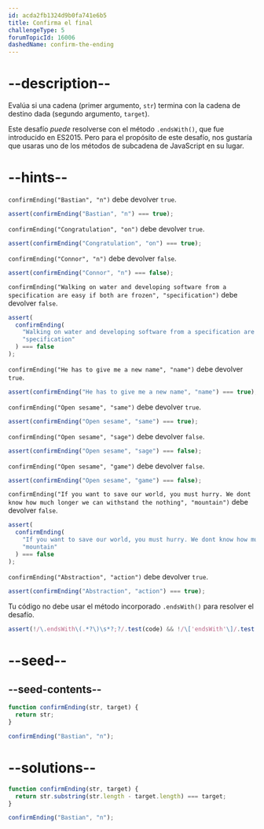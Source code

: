 ```yaml
---
id: acda2fb1324d9b0fa741e6b5
title: Confirma el final
challengeType: 5
forumTopicId: 16006
dashedName: confirm-the-ending
---
```


# --description--

Evalúa si una cadena (primer argumento, `str`) termina con la cadena de destino dada (segundo argumento, `target`).

Este desafío _puede_ resolverse con el método `.endsWith()`, que fue introducido en ES2015. Pero para el propósito de este desafío, nos gustaría que usaras uno de los métodos de subcadena de JavaScript en su lugar.

# --hints--

`confirmEnding("Bastian", "n")` debe devolver `true`.

```js
assert(confirmEnding("Bastian", "n") === true);
```

`confirmEnding("Congratulation", "on")` debe devolver `true`.

```js
assert(confirmEnding("Congratulation", "on") === true);
```

`confirmEnding("Connor", "n")` debe devolver `false`.

```js
assert(confirmEnding("Connor", "n") === false);
```

`confirmEnding("Walking on water and developing software from a specification are easy if both are frozen", "specification")` debe devolver `false`.

```js
assert(
  confirmEnding(
    "Walking on water and developing software from a specification are easy if both are frozen",
    "specification"
  ) === false
);
```

`confirmEnding("He has to give me a new name", "name")` debe devolver `true`.

```js
assert(confirmEnding("He has to give me a new name", "name") === true);
```

`confirmEnding("Open sesame", "same")` debe devolver `true`.

```js
assert(confirmEnding("Open sesame", "same") === true);
```

`confirmEnding("Open sesame", "sage")` debe devolver `false`.

```js
assert(confirmEnding("Open sesame", "sage") === false);
```

`confirmEnding("Open sesame", "game")` debe devolver `false`.

```js
assert(confirmEnding("Open sesame", "game") === false);
```

`confirmEnding("If you want to save our world, you must hurry. We dont know how much longer we can withstand the nothing", "mountain")` debe devolver `false`.

```js
assert(
  confirmEnding(
    "If you want to save our world, you must hurry. We dont know how much longer we can withstand the nothing",
    "mountain"
  ) === false
);
```

`confirmEnding("Abstraction", "action")` debe devolver `true`.

```js
assert(confirmEnding("Abstraction", "action") === true);
```

Tu código no debe usar el método incorporado `.endsWith()` para resolver el desafío.

```js
assert(!/\.endsWith\(.*?\)\s*?;?/.test(code) && !/\['endsWith'\]/.test(code));
```

# --seed--

## --seed-contents--

```js
function confirmEnding(str, target) {
  return str;
}

confirmEnding("Bastian", "n");
```

# --solutions--

```js
function confirmEnding(str, target) {
  return str.substring(str.length - target.length) === target;
}

confirmEnding("Bastian", "n");
```
